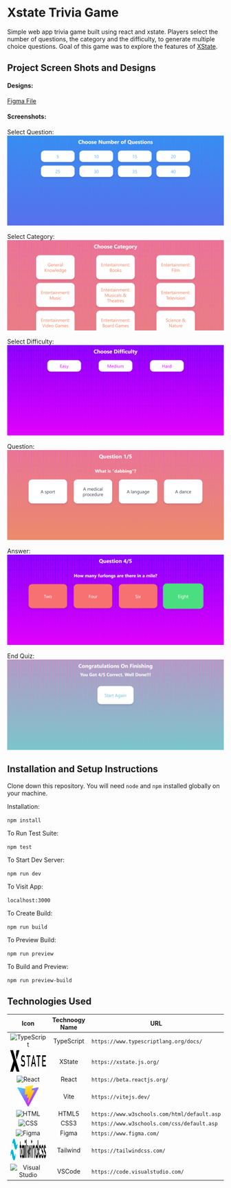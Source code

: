 # Xstate Trivia Game

Simple web app trivia game built using react and xstate. Players select the number of questions, the category and the difficulty, to generate multiple choice questions. Goal of this game was to explore the features of [XState](https://xstate.js.org/docs/).



## Project Screen Shots and Designs

#### Designs:   

[Figma File](https://www.figma.com/file/6h9JUJuP35tEwo78FsPBQq/Trivia-Game)

#### Screenshots:
Select Question:
![Select Question](src/Assets/images/selectQuestionAmount.png)

Select Category:
![Select Category](src/Assets/images/selectCategory.png)

Select Difficulty:
![Select Difficulty](src/Assets/images/selectDifficulty.png)

Question:
![Select Question](src/Assets/images/question.png)

Answer:
![Select Answer](src/Assets/images/answer.png)

End Quiz:
![End Quiz](src/Assets/images/endQuiz.png)

## Installation and Setup Instructions

Clone down this repository. You will need `node` and `npm` installed globally on your machine.  

Installation:

`npm install`  

To Run Test Suite:  

`npm test`  

To Start Dev Server:

`npm run dev`  

To Visit App:

`localhost:3000`  

To Create Build:

`npm run build`  

To Preview Build:

`npm run preview`  


To Build and Preview:

`npm run preview-build`  


## Technologies Used

Icon | Technoogy Name | URL 
:-----:|  :-----: | -----
<img height="50" src="https://user-images.githubusercontent.com/25181517/183890598-19a0ac2d-e88a-4005-a8df-1ee36782fde1.png" alt="TypeScript" title="TypeScript" /> | TypeScript | `https://www.typescriptlang.org/docs/`
<img height="50" src="src/Assets/images/xstate-seeklogo.com.svg" alt="XState" title="XState" /> | XState | `https://xstate.js.org/`
<img height="100"   src="https://user-images.githubusercontent.com/25181517/183897015-94a058a6-b86e-4e42-a37f-bf92061753e5.png" alt="React" title="React" /> | React | `https://beta.reactjs.org/`
<img height="50" src="src/Assets/images/vite-seeklogo.com.svg" alt="Vite" title="Vite" /> | Vite | `https://vitejs.dev/`
<img height="100"  src="https://user-images.githubusercontent.com/25181517/117447535-f00a3a00-af3d-11eb-89bf-45aaf56dbaf1.png" alt="HTML" title="HTML" />| HTML5 | `https://www.w3schools.com/html/default.asp`
<img height="100" src="https://user-images.githubusercontent.com/25181517/183898674-75a4a1b1-f960-4ea9-abcb-637170a00a75.png" alt="CSS" title="CSS" />| CSS3 | `https://www.w3schools.com/css/default.asp`
<img height="100"  src="https://user-images.githubusercontent.com/25181517/189715289-df3ee512-6eca-463f-a0f4-c10d94a06b2f.png" alt="Figma" title="Figma" />| Figma | `https://www.figma.com/`
<img height="50" src="src/Assets/images/tailwind-css-wordmark-seeklogo.com.svg" alt="Tailwind" title="Tailwind" /> | Tailwind | `https://tailwindcss.com/`
<img height="100"  src="https://user-images.githubusercontent.com/25181517/182618272-390ab138-7b29-44a0-85a2-62633957d815.png" alt="Visual Studio" title="Visual Studio" /> | VSCode | `https://code.visualstudio.com/`
